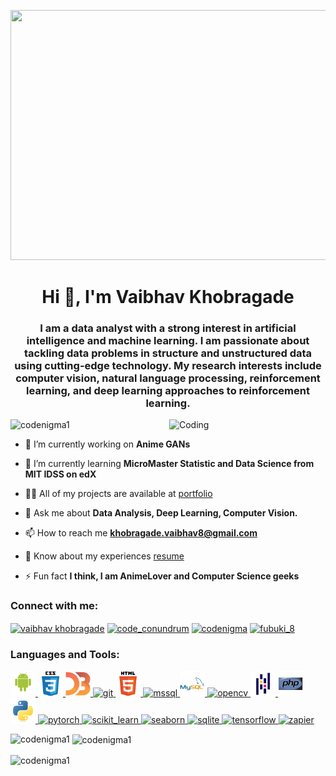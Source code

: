 <p align="center">
  <img src="https://raw.githubusercontent.com/codenigma1/Deep-Learning/master/Computer_Vision/Style_Transfer/assets/generated_image_11.png" width=600 height=400>
</p>
<h1 align="center">Hi 👋, I'm Vaibhav Khobragade</h1>
<h3 align="center">I am a data analyst with a strong interest in artificial intelligence and machine learning. I am passionate about tackling data problems in structure and unstructured data using cutting-edge technology. My research interests include computer vision, natural language processing, reinforcement learning, and deep learning approaches to reinforcement learning.</h3>

<img align="right" alt="Coding" width="250" src="https://media.giphy.com/media/L1R1tvI9svkIWwpVYr/giphy.gif">   

<p align="left"> <img src="https://komarev.com/ghpvc/?username=codenigma1&label=Profile%20views&color=0e75b6&style=flat" alt="codenigma1" /> </p>

- 🔭 I’m currently working on **Anime GANs**

- 🌱 I’m currently learning **MicroMaster Statistic and Data Science from MIT IDSS on edX**

- 👨‍💻 All of my projects are available at [portfolio](https://vaibhav-cs.webflow.io/)

- 💬 Ask me about **Data Analysis, Deep Learning, Computer Vision.**

- 📫 How to reach me **khobragade.vaibhav8@gmail.com**

- 📄 Know about my experiences [resume](https://www.overleaf.com/project/618558dbee0a745d13a39cbe)

- ⚡ Fun fact **I think, I am AnimeLover and Computer Science geeks**
  


<h3 align="left">Connect with me:</h3>
<p align="left">
<a href="https://linkedin.com/in/vaibhav khobragade" target="blank"><img align="center" src="https://raw.githubusercontent.com/rahuldkjain/github-profile-readme-generator/master/src/images/icons/Social/linked-in-alt.svg" alt="vaibhav khobragade" height="30" width="40" /></a>
<a href="https://stackoverflow.com/users/code_conundrum" target="blank"><img align="center" src="https://raw.githubusercontent.com/rahuldkjain/github-profile-readme-generator/master/src/images/icons/Social/stack-overflow.svg" alt="code_conundrum" height="30" width="40" /></a>
<a href="https://kaggle.com/codenigma" target="blank"><img align="center" src="https://raw.githubusercontent.com/rahuldkjain/github-profile-readme-generator/master/src/images/icons/Social/kaggle.svg" alt="codenigma" height="30" width="40" /></a>
<a href="https://instagram.com/fubuki_8" target="blank"><img align="center" src="https://raw.githubusercontent.com/rahuldkjain/github-profile-readme-generator/master/src/images/icons/Social/instagram.svg" alt="fubuki_8" height="30" width="40" /></a>
</p>

<h3 align="left">Languages and Tools:</h3>
<p align="left"> <a href="https://developer.android.com" target="_blank" rel="noreferrer"> <img src="https://raw.githubusercontent.com/devicons/devicon/master/icons/android/android-original-wordmark.svg" alt="android" width="40" height="40"/> </a> <a href="https://www.w3schools.com/css/" target="_blank" rel="noreferrer"> <img src="https://raw.githubusercontent.com/devicons/devicon/master/icons/css3/css3-original-wordmark.svg" alt="css3" width="40" height="40"/> </a> <a href="https://d3js.org/" target="_blank" rel="noreferrer"> <img src="https://raw.githubusercontent.com/devicons/devicon/master/icons/d3js/d3js-original.svg" alt="d3js" width="40" height="40"/> </a> <a href="https://git-scm.com/" target="_blank" rel="noreferrer"> <img src="https://www.vectorlogo.zone/logos/git-scm/git-scm-icon.svg" alt="git" width="40" height="40"/> </a> <a href="https://www.w3.org/html/" target="_blank" rel="noreferrer"> <img src="https://raw.githubusercontent.com/devicons/devicon/master/icons/html5/html5-original-wordmark.svg" alt="html5" width="40" height="40"/> </a> <a href="https://www.microsoft.com/en-us/sql-server" target="_blank" rel="noreferrer"> <img src="https://www.svgrepo.com/show/303229/microsoft-sql-server-logo.svg" alt="mssql" width="40" height="40"/> </a> <a href="https://www.mysql.com/" target="_blank" rel="noreferrer"> <img src="https://raw.githubusercontent.com/devicons/devicon/master/icons/mysql/mysql-original-wordmark.svg" alt="mysql" width="40" height="40"/> </a> <a href="https://opencv.org/" target="_blank" rel="noreferrer"> <img src="https://www.vectorlogo.zone/logos/opencv/opencv-icon.svg" alt="opencv" width="40" height="40"/> </a> <a href="https://pandas.pydata.org/" target="_blank" rel="noreferrer"> <img src="https://raw.githubusercontent.com/devicons/devicon/2ae2a900d2f041da66e950e4d48052658d850630/icons/pandas/pandas-original.svg" alt="pandas" width="40" height="40"/> </a> <a href="https://www.php.net" target="_blank" rel="noreferrer"> <img src="https://raw.githubusercontent.com/devicons/devicon/master/icons/php/php-original.svg" alt="php" width="40" height="40"/> </a> <a href="https://www.python.org" target="_blank" rel="noreferrer"> <img src="https://raw.githubusercontent.com/devicons/devicon/master/icons/python/python-original.svg" alt="python" width="40" height="40"/> </a> <a href="https://pytorch.org/" target="_blank" rel="noreferrer"> <img src="https://www.vectorlogo.zone/logos/pytorch/pytorch-icon.svg" alt="pytorch" width="40" height="40"/> </a> <a href="https://scikit-learn.org/" target="_blank" rel="noreferrer"> <img src="https://upload.wikimedia.org/wikipedia/commons/0/05/Scikit_learn_logo_small.svg" alt="scikit_learn" width="40" height="40"/> </a> <a href="https://seaborn.pydata.org/" target="_blank" rel="noreferrer"> <img src="https://seaborn.pydata.org/_images/logo-mark-lightbg.svg" alt="seaborn" width="40" height="40"/> </a> <a href="https://www.sqlite.org/" target="_blank" rel="noreferrer"> <img src="https://www.vectorlogo.zone/logos/sqlite/sqlite-icon.svg" alt="sqlite" width="40" height="40"/> </a> <a href="https://www.tensorflow.org" target="_blank" rel="noreferrer"> <img src="https://www.vectorlogo.zone/logos/tensorflow/tensorflow-icon.svg" alt="tensorflow" width="40" height="40"/> </a> <a href="https://zapier.com" target="_blank" rel="noreferrer"> <img src="https://www.vectorlogo.zone/logos/zapier/zapier-icon.svg" alt="zapier" width="40" height="40"/> </a> </p>

<p><img align="left" src="https://github-readme-stats.vercel.app/api/top-langs?username=codenigma1&show_icons=true&locale=en&layout=compact" alt="codenigma1" /></p>

<p>&nbsp;<img align="center" src="https://github-readme-stats.vercel.app/api?username=codenigma1&show_icons=true&locale=en" alt="codenigma1" /></p>

<p><img align="center" src="https://github-readme-streak-stats.herokuapp.com/?user=codenigma1&" alt="codenigma1" /></p>
